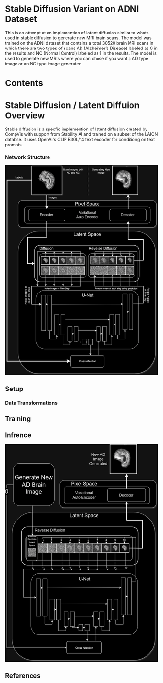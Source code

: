 # Stable Diffusion Variant on ADNI Dataset
This is an attempt at an implemention of latent diffusion similar to whats used in stable diffusion to generate new MRI brain scans. The model was trained on the ADNI dataset that contains a total 30520 brain MRI scans in which there are two types of scans AD (Alzheimer’s Disease) labeled as 0 in the results and NC (Normal Control) labeled as 1 in the results. The model is used to generate new MRIs where you can chose if you want a AD type image or an NC type image generated.

# Contents

# Stable Diffusion / Latent Diffuion Overview
Stable diffusion is a specfic implemention of latent diffusion created by CompVis with support from Stability AI and trained on a subset of the LAION databse. it uses OpenAi's CLIP Bit0L/14 text encoder for conditiong on text prompts. 
### Network Structure
<img src="https://github.com/SixLeopard/PatternAnalysis-2024/blob/a681523d2aa48e0a22c2dd8d42716b387e8c94e9/recognition/47451933_Stable_Diffusion/results/COMP3710SD_diagram.png" width="800">

## Setup

### Data Transformations

## Training

## Infrence
<img src="https://github.com/SixLeopard/PatternAnalysis-2024/blob/a681523d2aa48e0a22c2dd8d42716b387e8c94e9/recognition/47451933_Stable_Diffusion/results/COMP3710SD_diagram_infrence.png" width="800">

## References
